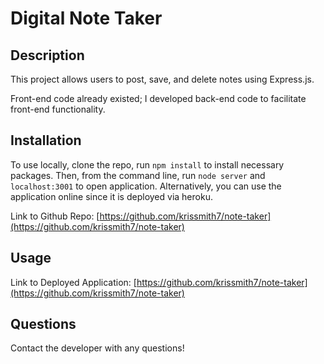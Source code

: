 
  # Digital Note Taker
  

  ## Description
  This project allows users to post, save, and delete notes using Express.js.
  
  Front-end code already existed; I developed back-end code to facilitate front-end functionality.


  ## Installation 
  To use locally, clone the repo, run `npm install` to install necessary packages. Then, from the command line, run `node server` and `localhost:3001` to open application. Alternatively, you can use the application online since it is deployed via heroku.

  Link to Github Repo: [https://github.com/krissmith7/note-taker](https://github.com/krissmith7/note-taker)

  ## Usage
  Link to Deployed Application: [https://github.com/krissmith7/note-taker](https://github.com/krissmith7/note-taker)

  ## Questions
  Contact the developer with any questions!
 

